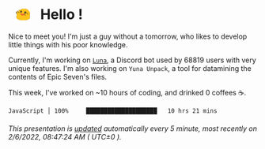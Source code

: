 <h1>   <img src="./spoink.gif" style="vertical-align:middle;" width="30px">   Hello ! </h1>

Nice to meet you! I'm just a guy without a tomorrow, who likes to develop little things with his poor knowledge.

Currently, I'm working on <a href='https://github.com/Asgarrrr/Luna'>`Luna`</a>, a Discord bot used by 68819 users with very unique features. I'm also working on `Yuna Unpack`, a tool for datamining the contents of Epic Seven's files.

This week, I've worked on ~10 hours of coding, and drinked 0 coffees ☕.

```
JavaScript │ 100%     ████████████████████   10 hrs 21 mins
```

###### This presentation is [updated](https://github.com/Asgarrrr) automatically every 5 minute, most recently on 2/6/2022, 08:47:24 AM ( UTC±0 ).